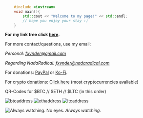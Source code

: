  <head>
    <link rel="shortcut icon" type="image/png" href="mhsymbol.png">
  </head>

```c++
    #include <iostream>
    void main(){
        std::cout << "Welcome to my page!" << std::endl;
        // hope you enjoy your stay :)
    }
``` 

**For my link tree click [here](https://linktr.ee/fxvnder).**

For more contact/questions, use my email:

*Personal: [fxvnder@gmail.com](fxvnder@gmail.com)*

*Regarding NadaRadical: [fxvnder@nadaradical.com](fxvnder@nadaradical.com)*

For donations: [PayPal](paypal.me/fxvnderofficial) or [Ko-Fi](https://ko-fi.com/fxvnder).

For crypto donations: [Click here](https://pastebin.com/V0aYTHL3) (most cryptocurrencies avaliable)

QR-Codes for $BTC // $ETH // $LTC (in this order)

![btcaddress](https://user-images.githubusercontent.com/50883050/111392906-6a8daa80-86af-11eb-9a51-28655490d0c4.png) ![ethaddress](https://user-images.githubusercontent.com/50883050/111393034-c0625280-86af-11eb-9735-d90fcffe7a7d.png) ![ltcaddress](https://user-images.githubusercontent.com/50883050/111392974-9577fe80-86af-11eb-9626-07eeca7f6588.png)


![Always watching. No eyes.](https://i.imgur.com/m8PGKEc.jpg)
*Always watching.*
